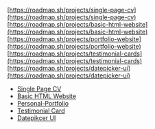 [https://roadmap.sh/projects/single-page-cv](https://roadmap.sh/projects/single-page-cv)
[https://roadmap.sh/projects/basic-html-website](https://roadmap.sh/projects/basic-html-website)
[https://roadmap.sh/projects/portfolio-website](https://roadmap.sh/projects/portfolio-website)
[https://roadmap.sh/projects/testimonial-cards](https://roadmap.sh/projects/testimonial-cards)
[https://roadmap.sh/projects/datepicker-ui](https://roadmap.sh/projects/datepicker-ui)

<ul>
  <li><a href="https://enrikku.github.io/roadmap.sh/single-page-cv/" target="_blank">Single Page CV</a></li>
  <li><a href="https://enrikku.github.io/roadmap.sh/Basic-HTML-Website/" target="_blank">Basic HTML Website</a></li>
  <li><a href="https://enrikku.github.io/roadmap.sh/Personal-Portfolio/" target="_blank">Personal-Portfolio</a></li>
  <li><a href="https://enrikku.github.io/roadmap.sh/Testimonial-Cards/" target="_blank">Testimonial Card</a></li>
  <li><a href="https://enrikku.github.io/roadmap.sh/Datepikcer-UI/" target="_blank">Datepikcer UI</a></li>
</ul>